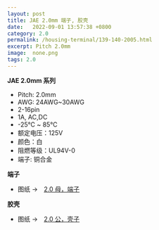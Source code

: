 ```yaml
---
layout: post
title: JAE 2.0mm 端子, 胶壳 
date:   2022-09-01 13:57:38 +0800
category: 2.0
permalink: /housing-terminal/139-140-2005.html
excerpt: Pitch 2.0mm
image:  none.png
tags: 2.0
---
```


__JAE 2.0mm 系列__

* Pitch: 2.0mm
* AWG: 24AWG~30AWG
* 2-16pin
* 1A, AC,DC
* -25℃ ~ 85℃
* 额定电压：125V
* 颜色：白
* 阻燃等级：UL94V-0
* 端子: 铜合金

__端子__

* 图纸 →　[2.0 母，端子](/assets/2022/139-2005-JAE20-T.pdf)

__胶壳__

* 图纸 →　[2.0 公，壳子](/assets/2022/140-2005-JAE20-H-JRY.pdf)